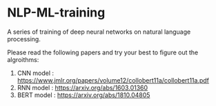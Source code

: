 # NLP-ML-training
A series of training of deep neural networks on natural language processing.

Please read the following papers and try your best to figure out the algroithms:

1. CNN model : https://www.jmlr.org/papers/volume12/collobert11a/collobert11a.pdf
2. RNN model : https://arxiv.org/abs/1603.01360
3. BERT model : https://arxiv.org/abs/1810.04805
